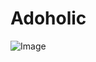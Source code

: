 # Adoholic



![Image](https://user-images.githubusercontent.com/89748688/206699696-1bd26445-5bf5-46d2-a195-e7daa49f8276.png)

